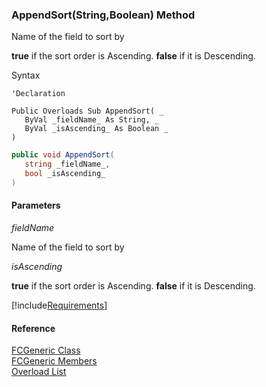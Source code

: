 ﻿### AppendSort(String,Boolean) Method

Name of the field to sort by

**true** if the sort order is Ascending. **false** if it is Descending.

Syntax

```vbnet
'Declaration

Public Overloads Sub AppendSort( _
   ByVal _fieldName_ As String, _
   ByVal _isAscending_ As Boolean _
) 
```

```csharp
public void AppendSort( 
   string _fieldName_,
   bool _isAscending_
)
```

#### Parameters

_fieldName_

Name of the field to sort by

_isAscending_

**true** if the sort order is Ascending. **false** if it is Descending.

[!include[Requirements](../partials/requirements.md)]

#### Reference

[FCGeneric Class](fcSDK~FChoice.Foundation.FCGeneric.md)  
[FCGeneric Members](fcSDK~FChoice.Foundation.FCGeneric_members.md)  
[Overload List](fcSDK~FChoice.Foundation.FCGeneric~AppendSort.md)